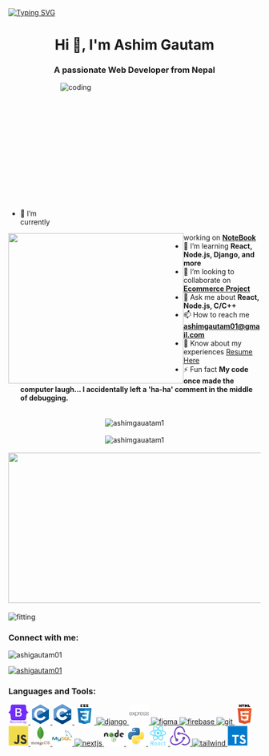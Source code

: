 <a href="https://git.io/typing-svg">
  <img src="https://readme-typing-svg.demolab.com?font=Press+Start+2P&duration=4500&pause=1000&color=06F73C&center=true&vCenter=true&width=900&height=150&lines=Hello+World+!+Welcome+to+my+profile+!!;I+!love+coding+and+I+!enjoy+debugging;while(!(succeed%3Dtry()))" alt="Typing SVG" />
</a>

<h1 align="center">Hi 👋, I'm Ashim Gautam</h1>
<h3 align="center">A passionate Web Developer from Nepal</h3>

<img align='right' width="400" height="300" alt='coding' src='https://devtechnosys.com/insights/wp-content/uploads/2021/07/full-stack-development.gif' >
<img align='left' width='350' height='300' src="https://media.giphy.com/media/dZX3AduGrY3uJ7qCsx/giphy.gif"width="900"/>



<br><br><br><br><br><br><br><br><br><br><br><br><br><br>

- 🔭 I’m currently working on **[NoteBook](https://github.com/ashimGauatam1/notebook)**
- 🌱 I’m learning **React, Node.js, Django, and more**
- 👯 I’m looking to collaborate on **[Ecommerce Project](https://github.com/ashimGauatam1/project_ecommerce)**
- 💬 Ask me about **React, Node.js, C/C++**
- 📫 How to reach me **ashimgautam01@gmail.com**
- 📄 Know about my experiences [Resume Here](https://github.com/ashimGauatam1/portfolio)
- ⚡ Fun fact **My code once made the computer laugh... I accidentally left a 'ha-ha' comment in the middle of debugging.**
<br><br>
<div align='center'>
  <img align="center" width="800" height='200' src="https://streak-stats.demolab.com/?user=ashimgauatam1&theme=dark&hide_border=false" alt="ashimgauatam1" />
  <br><br>
<div align="center">
  <img src="https://github-readme-stats.vercel.app/api/top-langs?username=ashimgauatam1&show_icons=true&locale=en&layout=compact&theme=dark" alt="ashimgauatam1" />
</div>

  <br>
  
  <img align='center' width="800" height='300' src='http://github-profile-summary-cards.vercel.app/api/cards/stats?username=ashimgauatam1&theme=github_dark&hide_border=false'> 
</div>
<br>
<img alt='fitting' align='center' width='900' src='http://github-profile-summary-cards.vercel.app/api/cards/profile-details?username=ashimgauatam1&theme=github_dark'>

<h3 align="left">Connect with me:</h3>
<p align="left"> <img src="https://komarev.com/ghpvc/?username=ashigautam01&label=Profile%20views&color=0e75b6&style=flat" alt="ashigautam01" /> </p>

<p align="left"> <a href="https://github.com/ryo-ma/github-profile-trophy"><img src="https://github-profile-trophy.vercel.app/?username=ashigautam01" alt="ashigautam01" /></a> </p>
<h3 align="left">Languages and Tools:</h3>
<p align="left"> <a href="https://getbootstrap.com" target="_blank" rel="noreferrer"> <img src="https://raw.githubusercontent.com/devicons/devicon/master/icons/bootstrap/bootstrap-plain-wordmark.svg" alt="bootstrap" width="40" height="40"/> </a> <a href="https://www.cprogramming.com/" target="_blank" rel="noreferrer"> <img src="https://raw.githubusercontent.com/devicons/devicon/master/icons/c/c-original.svg" alt="c" width="40" height="40"/> </a> <a href="https://www.w3schools.com/cpp/" target="_blank" rel="noreferrer"> <img src="https://raw.githubusercontent.com/devicons/devicon/master/icons/cplusplus/cplusplus-original.svg" alt="cplusplus" width="40" height="40"/> </a> <a href="https://www.w3schools.com/css/" target="_blank" rel="noreferrer"> <img src="https://raw.githubusercontent.com/devicons/devicon/master/icons/css3/css3-original-wordmark.svg" alt="css3" width="40" height="40"/> </a> <a href="https://www.djangoproject.com/" target="_blank" rel="noreferrer"> <img src="https://cdn.worldvectorlogo.com/logos/django.svg" alt="django" width="40" height="40"/> </a> <a href="https://expressjs.com" target="_blank" rel="noreferrer"> <img src="https://raw.githubusercontent.com/devicons/devicon/master/icons/express/express-original-wordmark.svg" alt="express" width="40" height="40"/> </a> <a href="https://www.figma.com/" target="_blank" rel="noreferrer"> <img src="https://www.vectorlogo.zone/logos/figma/figma-icon.svg" alt="figma" width="40" height="40"/> </a> <a href="https://firebase.google.com/" target="_blank" rel="noreferrer"> <img src="https://www.vectorlogo.zone/logos/firebase/firebase-icon.svg" alt="firebase" width="40" height="40"/> </a> <a href="https://git-scm.com/" target="_blank" rel="noreferrer"> <img src="https://www.vectorlogo.zone/logos/git-scm/git-scm-icon.svg" alt="git" width="40" height="40"/> </a> <a href="https://www.w3.org/html/" target="_blank" rel="noreferrer"> <img src="https://raw.githubusercontent.com/devicons/devicon/master/icons/html5/html5-original-wordmark.svg" alt="html5" width="40" height="40"/> </a> <a href="https://developer.mozilla.org/en-US/docs/Web/JavaScript" target="_blank" rel="noreferrer"> <img src="https://raw.githubusercontent.com/devicons/devicon/master/icons/javascript/javascript-original.svg" alt="javascript" width="40" height="40"/> </a> <a href="https://www.mongodb.com/" target="_blank" rel="noreferrer"> <img src="https://raw.githubusercontent.com/devicons/devicon/master/icons/mongodb/mongodb-original-wordmark.svg" alt="mongodb" width="40" height="40"/> </a> <a href="https://www.mysql.com/" target="_blank" rel="noreferrer"> <img src="https://raw.githubusercontent.com/devicons/devicon/master/icons/mysql/mysql-original-wordmark.svg" alt="mysql" width="40" height="40"/> </a> <a href="https://nextjs.org/" target="_blank" rel="noreferrer"> <img src="https://cdn.worldvectorlogo.com/logos/nextjs-2.svg" alt="nextjs" width="40" height="40"/> </a> <a href="https://nodejs.org" target="_blank" rel="noreferrer"> <img src="https://raw.githubusercontent.com/devicons/devicon/master/icons/nodejs/nodejs-original-wordmark.svg" alt="nodejs" width="40" height="40"/> </a> <a href="https://www.python.org" target="_blank" rel="noreferrer"> <img src="https://raw.githubusercontent.com/devicons/devicon/master/icons/python/python-original.svg" alt="python" width="40" height="40"/> </a> <a href="https://reactjs.org/" target="_blank" rel="noreferrer"> <img src="https://raw.githubusercontent.com/devicons/devicon/master/icons/react/react-original-wordmark.svg" alt="react" width="40" height="40"/> </a> <a href="https://redux.js.org" target="_blank" rel="noreferrer"> <img src="https://raw.githubusercontent.com/devicons/devicon/master/icons/redux/redux-original.svg" alt="redux" width="40" height="40"/> </a> <a href="https://tailwindcss.com/" target="_blank" rel="noreferrer"> <img src="https://www.vectorlogo.zone/logos/tailwindcss/tailwindcss-icon.svg" alt="tailwind" width="40" height="40"/> </a> <a href="https://www.typescriptlang.org/" target="_blank" rel="noreferrer"> <img src="https://raw.githubusercontent.com/devicons/devicon/master/icons/typescript/typescript-original.svg" alt="typescript" width="40" height="40"/> </a> </p>
